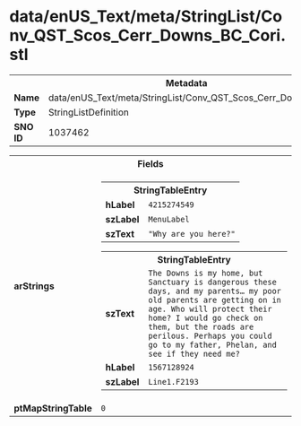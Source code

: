 <h1>data/enUS_Text/meta/StringList/Conv_QST_Scos_Cerr_Downs_BC_Cori.stl</h1><table><tr><th colspan="100%">Metadata</th></tr><tr><td><b>Name</b></td><td>data/enUS_Text/meta/StringList/Conv_QST_Scos_Cerr_Downs_BC_Cori.stl</td></tr><tr><td><b>Type</b></td><td>StringListDefinition</td></tr><tr><td><b>SNO ID</b></td><td>1037462</td></tr></table>

<table><tr><th colspan="100%">Fields</th></tr><tr><td><b>arStrings</b></td><td><table><tr><th colspan="100%">StringTableEntry</th></tr><tr><td><b>hLabel</b></td><td><code>4215274549</code></td></tr><tr><td><b>szLabel</b></td><td><code>MenuLabel</code></td></tr><tr><td><b>szText</b></td><td><code>"Why are you here?"</code></td></tr></table>


<table><tr><th colspan="100%">StringTableEntry</th></tr><tr><td><b>szText</b></td><td><code>The Downs is my home, but Sanctuary is dangerous these days, and my parents… my poor old parents are getting on in age. Who will protect their home? I would go check on them, but the roads are perilous. Perhaps you could go to my father, Phelan, and see if they need me?</code></td></tr><tr><td><b>hLabel</b></td><td><code>1567128924</code></td></tr><tr><td><b>szLabel</b></td><td><code>Line1.F2193</code></td></tr></table>


</td></tr><tr><td><b>ptMapStringTable</b></td><td><code>0</code></td></tr></table>


